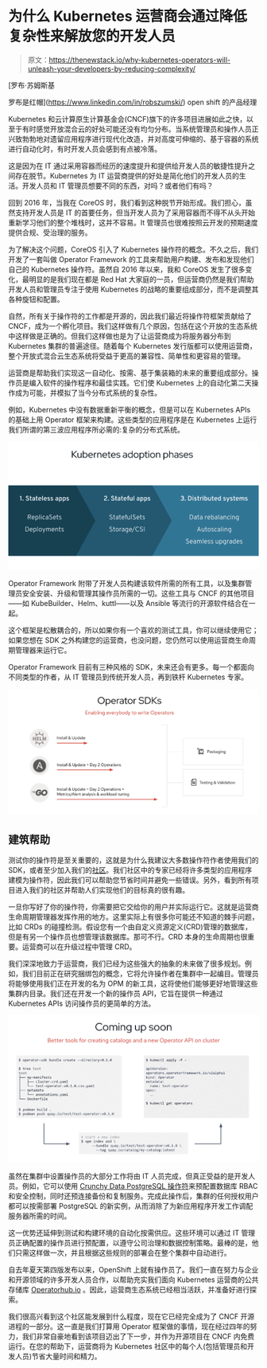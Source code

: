 # 为什么 Kubernetes 运营商会通过降低复杂性来解放您的开发人员

> 原文：<https://thenewstack.io/why-kubernetes-operators-will-unleash-your-developers-by-reducing-complexity/>

[](https://www.linkedin.com/in/robszumski/)

 [罗布·苏姆斯基

罗布是红帽](https://www.linkedin.com/in/robszumski/) open shift 的产品经理

Kubernetes 和云计算原生计算基金会(CNCF)旗下的许多项目进展如此之快，以至于有时感觉开放混合云的好处可能还没有均匀分布。当系统管理员和操作人员正兴致勃勃地对遗留应用程序进行现代化改造，并对高度可伸缩的、基于容器的系统进行自动化时，有时开发人员会感到有点被冷落。

这是因为在 IT 通过采用容器而经历的速度提升和提供给开发人员的敏捷性提升之间存在脱节。Kubernetes 为 IT 运营商提供的好处是简化他们的开发人员的生活。开发人员和 IT 管理员想要不同的东西，对吗？或者他们有吗？

回到 2016 年，当我在 CoreOS 时，我们看到这种脱节开始形成。我们担心，虽然支持开发人员是 IT 的首要任务，但当开发人员为了采用容器而不得不从头开始重新学习他们的整个堆栈时，这并不容易。It 管理员也很难按照云开发的预期速度提供合规、受治理的服务。

为了解决这个问题，CoreOS 引入了 Kubernetes 操作符的概念。不久之后，我们开发了一套叫做 Operator Framework 的工具来帮助用户构建、发布和发现他们自己的 Kubernetes 操作符。虽然自 2016 年以来，我和 CoreOS 发生了很多变化，最明显的是我们现在都是 Red Hat 大家庭的一员，但运营商仍然是我们帮助开发人员和管理员专注于使用 Kubernetes 的战略的重要组成部分，而不是调整其各种旋钮和配置。

自然，所有关于操作符的工作都是开源的，因此我们最近将操作符框架贡献给了 CNCF，成为一个孵化项目。我们这样做有几个原因，包括在这个开放的生态系统中这样做是正确的。但我们这样做也是为了让运营商成为将服务器分布到 Kubernetes 集群的普遍途径。随着每个 Kubernetes 发行版都可以使用运营商，整个开放式混合云生态系统将受益于更高的兼容性、简单性和更容易的管理。

运营商是帮助我们实现这一自动化、按需、基于集装箱的未来的重要组成部分。操作员是编入软件的操作程序和最佳实践。它们使 Kubernetes 上的自动化第二天操作成为可能，并模拟了当今分布式系统的复杂性。

例如，Kubernetes 中没有数据重新平衡的概念，但是可以在 Kubernetes APIs 的基础上用 Operator 框架来构建。这些类型的应用程序是在 Kubernetes 上运行我们所谓的第三波应用程序所必需的:复杂的分布式系统。

[![](img/a1ff5782e61f726076f14f93e931e61e.png)](https://cdn.thenewstack.io/media/2020/08/ce7b9fcc-image3.png)

Operator Framework 附带了开发人员构建该软件所需的所有工具，以及集群管理员安全安装、升级和管理其操作员所需的一切。这些工具与 CNCF 的其他项目——如 KubeBuilder、Helm、kuttl——以及 Ansible 等流行的开源软件结合在一起。

这个框架是松散耦合的，所以如果你有一个喜欢的测试工具，你可以继续使用它；如果您想在 SDK 之外构建您的运营商，也没问题，您仍然可以使用运营商生命周期管理器来运行它。

Operator Framework 目前有三种风格的 SDK，未来还会有更多。每一个都面向不同类型的作者，从 IT 管理员到传统开发人员，再到铁杆 Kubernetes 专家。

[![](img/a014dbc06f98cd1e9d8aca91f29e88cc.png)](https://cdn.thenewstack.io/media/2020/08/5484c998-image1.png)

## 建筑帮助

测试你的操作符是至关重要的，这就是为什么我建议大多数操作符作者使用我们的 SDK，或者至少加入我们的[社区](https://github.com/operator-framework/community-operators)。我们社区中的专家已经将许多类型的应用程序建模为操作符，因此我们可以帮助您节省时间并避免一些错误。另外，看到所有项目进入我们的社区并帮助人们实现他们的目标真的很有趣。

一旦你写好了你的操作符，你需要把它交给你的用户并实际运行它。这就是运营商生命周期管理器发挥作用的地方。这里实际上有很多你可能还不知道的棘手问题，比如 CRDs 的碰撞检测。假设您有一个由自定义资源定义(CRD)管理的数据库，但是有另一个操作员也想管理该数据库。那可不行。CRD 本身的生命周期也很重要。运营商可以在升级过程中管理 CRD。

我们深深地致力于运营商，我们已经为这些强大的抽象的未来做了很多规划。例如，我们目前正在研究捆绑包的概念，它将允许操作者在集群中一起编目。管理员将能够使用我们正在开发的名为 OPM 的新工具，这将使他们能够更好地管理这些集群内目录。我们还在开发一个新的操作员 API，它旨在提供一种通过 Kubernetes APIs 访问操作员的更简单的方法。

[![](img/0cd8eec88e08d8ada308cd5ad61b915a.png)](https://cdn.thenewstack.io/media/2020/08/39abe664-image2.png)

虽然在集群中设置操作员的大部分工作将由 IT 人员完成，但真正受益的是开发人员。例如，它可以使用 [Crunchy Data PostgreSQL 操作符](https://operatorhub.io/operator/postgresql)来预配置数据库 RBAC 和安全控制，同时还预连接备份和复制服务。完成此操作后，集群的任何授权用户都可以按需部署 PostgreSQL 的新实例，从而消除了为新应用程序开发工作调配服务器所需的时间。

这一优势还延伸到测试和构建环境的自动化按需供应。这些环境可以通过 IT 管理员正确配置的操作员进行预配置，以遵守公司治理和数据控制策略。最棒的是，他们只需这样做一次，并且根据这些规则的部署会在整个集群中自动进行。

自去年夏天第四版发布以来，OpenShift 上就有操作员了。我们一直在努力与企业和开源领域的许多开发人员合作，以帮助充实我们面向 Kubernetes 运营商的公共存储库 [Operatorhub.io](https://operatorhub.io/) 。因此，运营商生态系统已经相当活跃，并准备好进行探索。

我们很高兴看到这个社区能发展到什么程度，现在它已经完全成为了 CNCF 开源进程的一部分。这一直是我们打算用 Operator 框架做的事情，现在经过四年的努力，我们非常自豪地看到该项目迈出了下一步，并作为开源项目在 CNCF 内免费运行。在您的帮助下，运营商将为 Kubernetes 社区中的每个人(包括管理员和开发人员)节省大量时间和精力。

<svg xmlns:xlink="http://www.w3.org/1999/xlink" viewBox="0 0 68 31" version="1.1"><title>Group</title> <desc>Created with Sketch.</desc></svg>